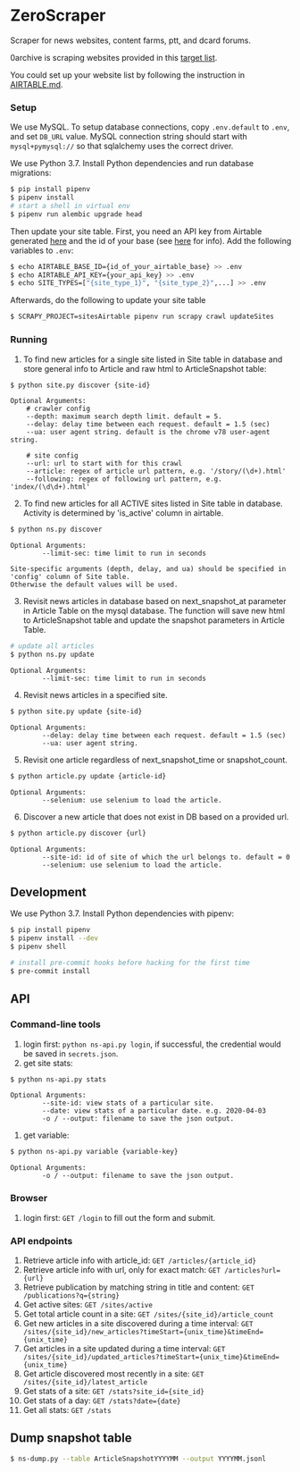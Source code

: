 # ZeroScraper
Scraper for news websites, content farms, ptt, and dcard forums.

0archive is scraping websites provided in this [target list](https://airtable.com/tbl3DrYs5mXgl0EV9/viw2cuXweY8OxNkX6?blocks=hide).

You could set up your website list by following the instruction in [AIRTABLE.md](AIRTABLE.md).
### Setup

We use MySQL.  To setup database connections, copy `.env.default` to `.env`, and set `DB_URL` value.  MySQL connection string should start with `mysql+pymysql://` so that sqlalchemy uses the correct driver.

We use Python 3.7.  Install Python dependencies and run database migrations:

```sh
$ pip install pipenv
$ pipenv install
# start a shell in virtual env
$ pipenv run alembic upgrade head
```

Then update your site table.  First, you need an API key from Airtable generated [here](https://airtable.com/account) and the id of your base (see [here](https://airtable.com/api) for info).  Add the following variables to `.env`:
```sh
$ echo AIRTABLE_BASE_ID={id_of_your_airtable_base} >> .env
$ echo AIRTABLE_API_KEY={your_api_key} >> .env
$ echo SITE_TYPES=["{site_type_1}", "{site_type_2}",...] >> .env
```
Afterwards, do the following to update your site table
```sh
$ SCRAPY_PROJECT=sitesAirtable pipenv run scrapy crawl updateSites
```

### Running
1. To find new articles for a single site listed in Site table in database and store general info to Article and raw html to ArticleSnapshot table:

```sh
$ python site.py discover {site-id}
```
    Optional Arguments:
        # crawler config
        --depth: maximum search depth limit. default = 5.
        --delay: delay time between each request. default = 1.5 (sec)
        --ua: user agent string. default is the chrome v78 user-agent string.

        # site config
        --url: url to start with for this crawl
        --article: regex of article url pattern, e.g. '/story/(\d+).html'
        --following: regex of following url pattern, e.g. 'index/(\d\d+).html'

2. To find new articles for all ACTIVE sites listed in Site table in database. Activity is determined by 'is_active' column in airtable.
```sh
$ python ns.py discover
```

    Optional Arguments:
            --limit-sec: time limit to run in seconds

    Site-specific arguments (depth, delay, and ua) should be specified in 'config' column of Site table.
    Otherwise the default values will be used.

3. Revisit news articles in database based on next_snapshot_at parameter in Article Table on the mysql database.
The function will save new html to ArticleSnapshot table and update the snapshot parameters in Article Table.
```sh
# update all articles
$ python ns.py update
```
    Optional Arguments:
            --limit-sec: time limit to run in seconds


4. Revisit news articles in a specified site.
```sh
$ python site.py update {site-id}
```
    Optional Arguments:
            --delay: delay time between each request. default = 1.5 (sec)
            --ua: user agent string.

5. Revisit one article regardless of next_snapshot_time or snapshot_count.
```sh
$ python article.py update {article-id}
```
    Optional Arguments:
            --selenium: use selenium to load the article.

6. Discover a new article that does not exist in DB based on a provided url.
```sh
$ python article.py discover {url}
```
    Optional Arguments:
            --site-id: id of site of which the url belongs to. default = 0
            --selenium: use selenium to load the article.


## Development

We use Python 3.7.  Install Python dependencies with pipenv:

```sh
$ pip install pipenv
$ pipenv install --dev
$ pipenv shell

# install pre-commit hooks before hacking for the first time
$ pre-commit install
```
## API
### Command-line tools
1. login first: `python ns-api.py login`, if successful, the credential would be saved in `secrets.json`.  
1. get site stats:
```sh
$ python ns-api.py stats
```
    Optional Arguments:
            --site-id: view stats of a particular site. 
            --date: view stats of a particular date. e.g. 2020-04-03
            -o / --output: filename to save the json output.

1. get variable:
```sh
$ python ns-api.py variable {variable-key}
```
    Optional Arguments:
            -o / --output: filename to save the json output.


### Browser
1. login first: `GET /login` to fill out the form and submit.

### API endpoints  
1. Retrieve article info with article_id: `GET /articles/{article_id}`
2. Retrieve article info with url, only for exact match: `GET /articles?url={url}`
3. Retrieve publication by matching string in title and content: `GET /publications?q={string}`
4. Get active sites: `GET /sites/active`
5. Get total article count in a site: `GET /sites/{site_id}/article_count`
6. Get new articles in a site discovered during a time interval: `GET /sites/{site_id}/new_articles?timeStart={unix_time}&timeEnd={unix_time}`
7. Get articles in a site updated during a time interval: `GET /sites/{site_id}/updated_articles?timeStart={unix_time}&timeEnd={unix_time}`
8. Get article discovered most recently in a site: `GET /sites/{site_id}/latest_article`
9. Get stats of a site: `GET /stats?site_id={site_id}`
10. Get stats of a day: `GET /stats?date={date}`
11. Get all stats: `GET /stats`

## Dump snapshot table

```sh
$ ns-dump.py --table ArticleSnapshotYYYYMM --output YYYYMM.jsonl
```
